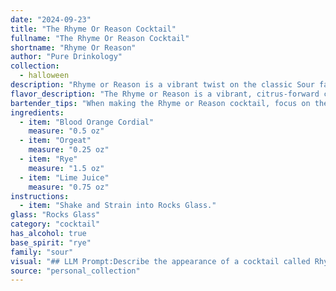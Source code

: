 ```yaml
---
date: "2024-09-23"
title: "The Rhyme Or Reason Cocktail"
fullname: "The Rhyme Or Reason Cocktail"
shortname: "Rhyme Or Reason"
author: "Pure Drinkology"
collection:
  - halloween
description: "Rhyme or Reason is a vibrant twist on the classic Sour family, drawing inspiration from the tropical flavors of the South Pacific. The use of blood orange cordial, orgeat, and rye whiskey creates a complex and refreshing profile reminiscent of tiki cocktails, with a modern touch. "
flavor_description: "The Rhyme or Reason is a vibrant, citrus-forward cocktail.  The blood orange cordial's sweetness is balanced by the tartness of lime juice and the spicy kick of rye.  Orgeat adds a subtle almond note, creating a complex interplay of flavors.  It's a refreshing, slightly tart drink with a satisfyingly long finish. "
bartender_tips: "When making the Rhyme or Reason cocktail, focus on the balance.  Ensure the Blood Orange Cordial sweetness complements the rye's spice, while the Orgeat adds a subtle almond note.  Use fresh lime juice for that bright acidity.  Shake hard with ice to chill and dilute the mix, then strain into a chilled coupe.  Garnish with a blood orange wheel for a beautiful presentation. "
ingredients:
  - item: "Blood Orange Cordial"
    measure: "0.5 oz"
  - item: "Orgeat"
    measure: "0.25 oz"
  - item: "Rye"
    measure: "1.5 oz"
  - item: "Lime Juice"
    measure: "0.75 oz"
instructions:
  - item: "Shake and Strain into Rocks Glass."
glass: "Rocks Glass"
category: "cocktail"
has_alcohol: true
base_spirit: "rye"
family: "sour"
visual: "## LLM Prompt:Describe the appearance of a cocktail called Rhyme or Reason using the following ingredients: Blood Orange Cordial, Orgeat, Rye Whiskey, and Lime Juice.  Consider these details:* **Color:** What shades and hues are present? Is it a single color, or are there layers or gradients? * **Clarity:** Is the drink clear, cloudy, or layered? * **Texture:** Are there any visible elements, such as fruit pulp or ice shards?  * **Garnish:** If any, what kind of garnish is used, and how does it affect the visual appeal? **Example:**Imagine a vibrant cocktail with a deep, ruby red core, fading towards the rim with a lighter orange hue. The drink is slightly cloudy, with tiny flecks of citrus pulp suspended in the liquid. A delicate lime wheel rests on the rim, adding a touch of bright green to the composition. "
source: "personal_collection"
---
```


